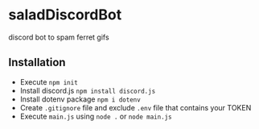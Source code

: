 # saladDiscordBot
discord bot to spam ferret gifs

## Installation

- Execute `npm init`
- Install discord.js `npm install discord.js`
- Install dotenv package `npm i dotenv`
- Create `.gitignore` file and exclude `.env` file that contains your TOKEN
- Execute `main.js` using `node .` or `node main.js`

